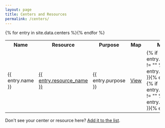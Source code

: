 ```yaml
---
layout: page
title: Centers and Resources
permalink: /centers/
---
```



<table id="t01">
  <tr>
    <th>Name</th>
    <th>Resource</th> 
    <th>Purpose</th>
    <th>Map</th>
    <th>Metrics</th>
  </tr>
{% for entry in site.data.centers %}<tr>
    <td>{{ entry.name }}</td>
    <td><a href='{{ entry.external_url }}'>{{ entry.resource_name }}</a></td> 
    <td>{{ entry.purpose }}</td>
    <td><a href="{{ site.baseurl }}/map/?q={{ entry.id }}">View</a></td>
    <td>{% if entry.size_nodes != "" %}Nodes:{{ entry.size_nodes }}{% endif %} {% if entry.size_cores != "" %}Cores:{{ entry.size_cores }}{% endif %}</td>
</tr>{% endfor %}
</table>

Don't see your center or resource here? [Add it to the list](https://www.github.com/hpsee/top).
